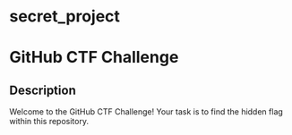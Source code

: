 # secret_project

# GitHub CTF Challenge

## Description

Welcome to the GitHub CTF Challenge! Your task is to find the hidden flag within this repository.
